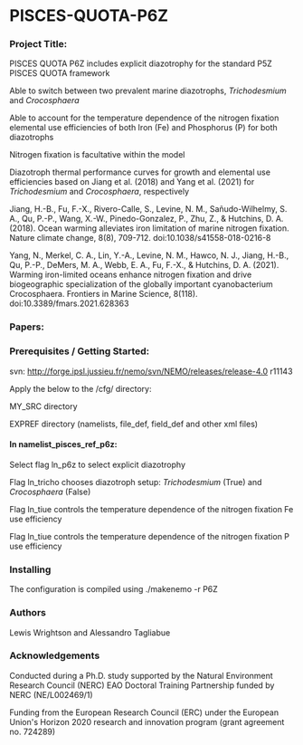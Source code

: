 # PISCES-QUOTA-P6Z

### Project Title:

PISCES QUOTA P6Z includes explicit diazotrophy for the standard P5Z PISCES QUOTA framework

Able to switch between two prevalent marine diazotrophs, _Trichodesmium_ and _Crocosphaera_

Able to account for the temperature dependence of the nitrogen fixation elemental use efficiencies of both Iron (Fe) and Phosphorus (P) for both diazotrophs

Nitrogen fixation is facultative within the model

Diazotroph thermal performance curves for growth and elemental use efficiencies based on Jiang et al. (2018) and Yang et al. (2021) for _Trichodesmium_ and _Crocosphaera_, respectively

Jiang, H.-B., Fu, F.-X., Rivero-Calle, S., Levine, N. M., Sañudo-Wilhelmy, S. A., Qu, P.-P., Wang, X.-W., Pinedo-Gonzalez, P., Zhu, Z., & Hutchins, D. A. (2018). Ocean warming alleviates iron limitation of marine nitrogen fixation. Nature climate change, 8(8), 709-712. doi:10.1038/s41558-018-0216-8


Yang, N., Merkel, C. A., Lin, Y.-A., Levine, N. M., Hawco, N. J., Jiang, H.-B., Qu, P.-P., DeMers, M. A., Webb, E. A., Fu, F.-X., & Hutchins, D. A. (2021). Warming iron-limited oceans enhance nitrogen fixation and drive biogeographic specialization of the globally important cyanobacterium Crocosphaera. Frontiers in Marine Science, 8(118). doi:10.3389/fmars.2021.628363

### Papers:


### Prerequisites / Getting Started:

svn: http://forge.ipsl.jussieu.fr/nemo/svn/NEMO/releases/release-4.0 r11143

Apply the below to the /cfg/ directory:

MY_SRC directory

EXPREF directory (namelists, file_def, field_def and other xml files)


#### In namelist_pisces_ref_p6z:

Select flag ln_p6z to select explicit diazotrophy

Flag ln_tricho chooses diazotroph setup: _Trichodesmium_ (True) and _Crocosphaera_ (False)

Flag ln_tiue controls the temperature dependence of the nitrogen fixation Fe use efficiency 

Flag ln_tiue controls the temperature dependence of the nitrogen fixation P use efficiency 


### Installing 

The configuration is compiled using ./makenemo -r P6Z

### Authors

Lewis Wrightson and Alessandro Tagliabue 

### Acknowledgements

Conducted during a Ph.D. study supported by the Natural Environment Research Council (NERC) EAO Doctoral Training Partnership funded by NERC (NE/L002469/1)

Funding from the European Research Council (ERC) under the European Union's Horizon 2020 research and innovation program (grant agreement no. 724289)


